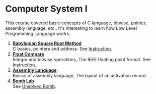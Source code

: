 # Computer System I

This course covered basic concepts of C language, bitwise, pointer, assembly language, etc.. It's interesting to learn how Low Level Programming Language works.

1. **[Babylonian Square Root Method](https://github.com/edwardlin0524/Grad-Courseworks/blob/master/Computer%20System%20I/%231%20babylonianSqrt.c)**  
C basics, pointers and address. See [Instruction](https://github.com/edwardlin0524/Grad-Courseworks/blob/master/Computer%20System%20I/Assignments%20instructions/%231%20instruction.pdf).
2. **[Float Compare](https://github.com/edwardlin0524/Grad-Courseworks/blob/master/Computer%20System%20I/%232%20bitwise%2BIEEE%2Bpointer.c)**  
Integer and bitwise operations, The IEEE floating point format. See [Instruction](https://github.com/edwardlin0524/Grad-Courseworks/blob/master/Computer%20System%20I/Assignments%20instructions/%232%20Instruction.pdf).
3. **[Assembly Language](https://github.com/edwardlin0524/Grad-Courseworks/blob/master/Computer%20System%20I/%233%20understanding%20assembly%20language.pdf)**  
Basics of assembly language, The layout of an activation record.
4. **[Bomb Lab](https://github.com/edwardlin0524/Grad-Courseworks/blob/master/Computer%20System%20I/%234%20bomblab.pdf)**  
See [Unsolved Bomb](https://github.com/edwardlin0524/Grad-Courseworks/blob/master/Computer%20System%20I/Assignments%20instructions/codes%20for%20bomblab.txt).
